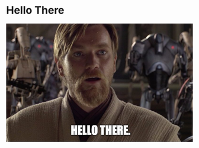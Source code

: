 # Hello There

![Hello There](https://raw.githubusercontent.com/Superchig/hello_there/master/obi_wan_hello_there.jpg)
